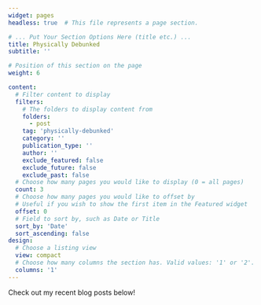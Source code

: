 ```yaml
---
widget: pages
headless: true  # This file represents a page section.

# ... Put Your Section Options Here (title etc.) ...
title: Physically Debunked
subtitle: ''

# Position of this section on the page
weight: 6

content:
  # Filter content to display
  filters:
    # The folders to display content from
    folders:
      - post
    tag: 'physically-debunked'
    category: ''
    publication_type: ''
    author: ''
    exclude_featured: false
    exclude_future: false
    exclude_past: false
  # Choose how many pages you would like to display (0 = all pages)
  count: 3
  # Choose how many pages you would like to offset by
  # Useful if you wish to show the first item in the Featured widget
  offset: 0
  # Field to sort by, such as Date or Title
  sort_by: 'Date'
  sort_ascending: false
design:
  # Choose a listing view
  view: compact
  # Choose how many columns the section has. Valid values: '1' or '2'.
  columns: '1'
---
```


Check out my recent blog posts below!
